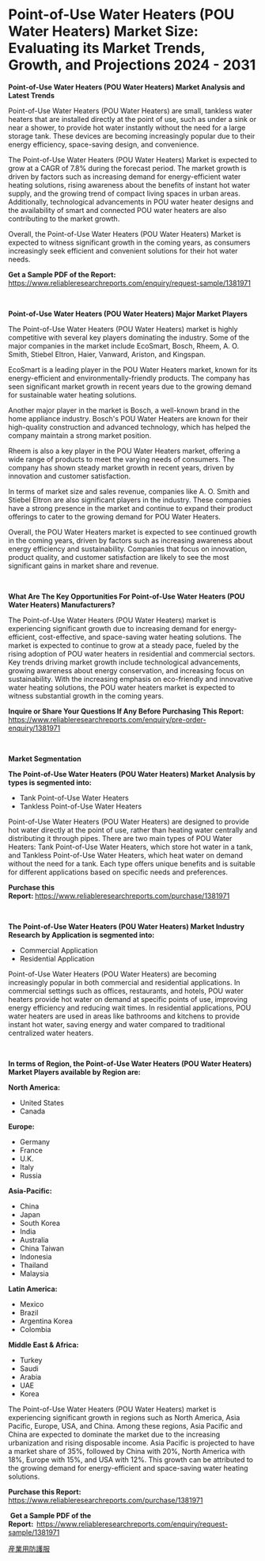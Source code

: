 <p><h1>Point-of-Use Water Heaters (POU Water Heaters) Market Size: Evaluating its Market Trends, Growth, and Projections 2024 - 2031</h1></p><p><strong>Point-of-Use Water Heaters (POU Water Heaters) Market Analysis and Latest Trends</strong></p>
<p><p>Point-of-Use Water Heaters (POU Water Heaters) are small, tankless water heaters that are installed directly at the point of use, such as under a sink or near a shower, to provide hot water instantly without the need for a large storage tank. These devices are becoming increasingly popular due to their energy efficiency, space-saving design, and convenience.</p><p>The Point-of-Use Water Heaters (POU Water Heaters) Market is expected to grow at a CAGR of 7.8% during the forecast period. The market growth is driven by factors such as increasing demand for energy-efficient water heating solutions, rising awareness about the benefits of instant hot water supply, and the growing trend of compact living spaces in urban areas. Additionally, technological advancements in POU water heater designs and the availability of smart and connected POU water heaters are also contributing to the market growth.</p><p>Overall, the Point-of-Use Water Heaters (POU Water Heaters) Market is expected to witness significant growth in the coming years, as consumers increasingly seek efficient and convenient solutions for their hot water needs.</p></p>
<p><strong>Get a Sample PDF of the Report:&nbsp;</strong> <a href="https://www.reliableresearchreports.com/enquiry/request-sample/1381971">https://www.reliableresearchreports.com/enquiry/request-sample/1381971</a></p>
<p>&nbsp;</p>
<p><strong>Point-of-Use Water Heaters (POU Water Heaters) Major Market Players</strong></p>
<p><p>The Point-of-Use Water Heaters (POU Water Heaters) market is highly competitive with several key players dominating the industry. Some of the major companies in the market include EcoSmart, Bosch, Rheem, A. O. Smith, Stiebel Eltron, Haier, Vanward, Ariston, and Kingspan.</p><p>EcoSmart is a leading player in the POU Water Heaters market, known for its energy-efficient and environmentally-friendly products. The company has seen significant market growth in recent years due to the growing demand for sustainable water heating solutions.</p><p>Another major player in the market is Bosch, a well-known brand in the home appliance industry. Bosch's POU Water Heaters are known for their high-quality construction and advanced technology, which has helped the company maintain a strong market position.</p><p>Rheem is also a key player in the POU Water Heaters market, offering a wide range of products to meet the varying needs of consumers. The company has shown steady market growth in recent years, driven by innovation and customer satisfaction.</p><p>In terms of market size and sales revenue, companies like A. O. Smith and Stiebel Eltron are also significant players in the industry. These companies have a strong presence in the market and continue to expand their product offerings to cater to the growing demand for POU Water Heaters.</p><p>Overall, the POU Water Heaters market is expected to see continued growth in the coming years, driven by factors such as increasing awareness about energy efficiency and sustainability. Companies that focus on innovation, product quality, and customer satisfaction are likely to see the most significant gains in market share and revenue.</p></p>
<p>&nbsp;</p>
<p><strong>What Are The Key Opportunities For Point-of-Use Water Heaters (POU Water Heaters) Manufacturers?</strong></p>
<p><p>The Point-of-Use Water Heaters (POU Water Heaters) market is experiencing significant growth due to increasing demand for energy-efficient, cost-effective, and space-saving water heating solutions. The market is expected to continue to grow at a steady pace, fueled by the rising adoption of POU water heaters in residential and commercial sectors. Key trends driving market growth include technological advancements, growing awareness about energy conservation, and increasing focus on sustainability. With the increasing emphasis on eco-friendly and innovative water heating solutions, the POU water heaters market is expected to witness substantial growth in the coming years.</p></p>
<p><strong>Inquire or Share Your Questions If Any Before Purchasing This Report:</strong> <a href="https://www.reliableresearchreports.com/enquiry/pre-order-enquiry/1381971">https://www.reliableresearchreports.com/enquiry/pre-order-enquiry/1381971</a></p>
<p>&nbsp;</p>
<p><strong>Market Segmentation</strong></p>
<p><strong>The Point-of-Use Water Heaters (POU Water Heaters) Market Analysis by types is segmented into:</strong></p>
<p><ul><li>Tank Point-of-Use Water Heaters</li><li>Tankless Point-of-Use Water Heaters</li></ul></p>
<p><p>Point-of-Use Water Heaters (POU Water Heaters) are designed to provide hot water directly at the point of use, rather than heating water centrally and distributing it through pipes. There are two main types of POU Water Heaters: Tank Point-of-Use Water Heaters, which store hot water in a tank, and Tankless Point-of-Use Water Heaters, which heat water on demand without the need for a tank. Each type offers unique benefits and is suitable for different applications based on specific needs and preferences.</p></p>
<p><strong>Purchase this Report:&nbsp;</strong><a href="https://www.reliableresearchreports.com/purchase/1381971">https://www.reliableresearchreports.com/purchase/1381971</a></p>
<p>&nbsp;</p>
<p><strong>The Point-of-Use Water Heaters (POU Water Heaters) Market Industry Research by Application is segmented into:</strong></p>
<p><ul><li>Commercial Application</li><li>Residential Application</li></ul></p>
<p><p>Point-of-Use Water Heaters (POU Water Heaters) are becoming increasingly popular in both commercial and residential applications. In commercial settings such as offices, restaurants, and hotels, POU water heaters provide hot water on demand at specific points of use, improving energy efficiency and reducing wait times. In residential applications, POU water heaters are used in areas like bathrooms and kitchens to provide instant hot water, saving energy and water compared to traditional centralized water heaters.</p></p>
<p>&nbsp;</p>
<p><strong>In terms of Region, the Point-of-Use Water Heaters (POU Water Heaters) Market Players available by Region are:</strong></p>
<p>
    <p> <strong> North America: </strong>
        <ul>
            <li>United States</li>
            <li>Canada</li>
        </ul>
        </p> 
    <p> <strong> Europe: </strong>
        <ul>
            <li>Germany</li>
            <li>France</li>
            <li>U.K.</li>
            <li>Italy</li>
            <li>Russia</li>
        </ul>
        </p> 
    <p> <strong> Asia-Pacific: </strong>
        <ul>
            <li>China</li>
            <li>Japan</li>
            <li>South Korea</li>
            <li>India</li>
            <li>Australia</li>
            <li>China Taiwan</li>
            <li>Indonesia</li>
            <li>Thailand</li>
            <li>Malaysia</li>
        </ul>
        </p> 
    <p> <strong> Latin America: </strong>
        <ul>
            <li>Mexico</li>
            <li>Brazil</li>
            <li>Argentina Korea</li>
            <li>Colombia</li>
        </ul>
        </p> 
    <p> <strong> Middle East & Africa: </strong>
        <ul>
            <li>Turkey</li>
            <li>Saudi</li>
            <li>Arabia</li>
            <li>UAE</li>
            <li>Korea</li>
        </ul>
    </p>
    </p>
<p><p>The Point-of-Use Water Heaters (POU Water Heaters) market is experiencing significant growth in regions such as North America, Asia Pacific, Europe, USA, and China. Among these regions, Asia Pacific and China are expected to dominate the market due to the increasing urbanization and rising disposable income. Asia Pacific is projected to have a market share of 35%, followed by China with 20%, North America with 18%, Europe with 15%, and USA with 12%. This growth can be attributed to the growing demand for energy-efficient and space-saving water heating solutions.</p></p>
<p><strong>Purchase this Report: </strong><a href="https://www.reliableresearchreports.com/purchase/1381971">https://www.reliableresearchreports.com/purchase/1381971</a></p>
<p>&nbsp;<strong>Get a Sample PDF of the Report:&nbsp;&nbsp;</strong><a href="https://www.reliableresearchreports.com/enquiry/request-sample/1381971">https://www.reliableresearchreports.com/enquiry/request-sample/1381971</a></p>
<p><strong></strong></p>
<p><p><a href="https://github.com/oqxogxyvqe90775/Market-Research-Report-List-1/blob/main/99982296966.md">産業用防護服</a></p></p>